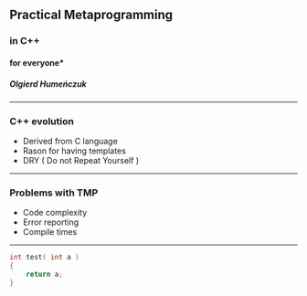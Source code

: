 ## Practical Metaprogramming 
### in C++ 
#### for everyone\*
##### Olgierd Humeńczuk 

---

### C++ evolution

- Derived from C language
- Rason for having templates
- DRY ( Do not Repeat Yourself )

---

### Problems with TMP

- Code complexity
- Error reporting
- Compile times

---

```cpp
int test( int a )
{
    return a;
}
```
